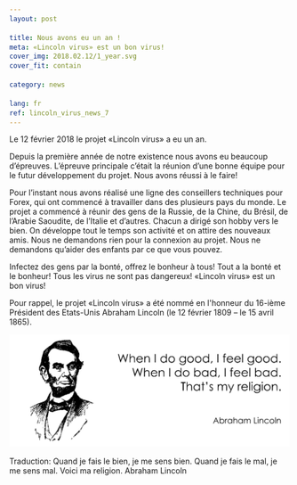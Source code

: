 ```yaml
---
layout: post

title: Nous avons eu un an !
meta: «Lincoln virus» est un bon virus!
cover_img: 2018.02.12/1_year.svg
cover_fit: contain

category: news

lang: fr
ref: lincoln_virus_news_7
---
```


Le 12 février 2018 le projet «Lincoln virus» a eu un an.

Depuis la première année de notre existence nous avons eu beaucoup d’épreuves.
L’épreuve principale c’était la réunion d’une bonne équipe pour le futur développement du projet.
Nous avons réussi à le faire!

Pour l’instant nous avons réalisé une ligne des conseillers techniques pour Forex, qui ont commencé à travailler dans des plusieurs pays du monde.
Le projet a commencé à réunir des gens de la Russie, de la Chine, du Brésil, de l’Arabie Saoudite, de l’Italie et d’autres.
Chacun a dirigé son hobby vers le bien.
On développe tout le temps son activité et on attire des nouveaux amis.
Nous ne demandons rien pour la connexion au projet.
Nous ne demandons qu’aider des enfants par ce que vous pouvez.

Infectez des gens par la bonté, offrez le bonheur à tous!
Tout a la bonté et le bonheur!
Tous les virus ne sont pas dangereux!
«Lincoln virus» est un bon virus!

Pour rappel, le projet «Lincoln virus» a été nommé en l'honneur du 16-ième Président des Etats-Unis Abraham Lincoln (le 12 février 1809 – le 15 avril 1865).

<a data-fancybox="gallery" href="/img/news/2018.02.12/Lincoln.svg"><img src="/img/news/2018.02.12/Lincoln.svg" alt=""></a>

Traduction:
Quand je fais le bien, je me sens bien. 
Quand je fais le mal, je me sens mal. 
Voici ma religion.
Abraham Lincoln
